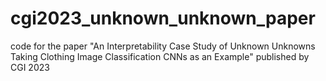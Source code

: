 # cgi2023_unknown_unknown_paper
code for the paper "An Interpretability Case Study of Unknown Unknowns Taking Clothing Image Classification CNNs as an Example" published by CGI 2023
